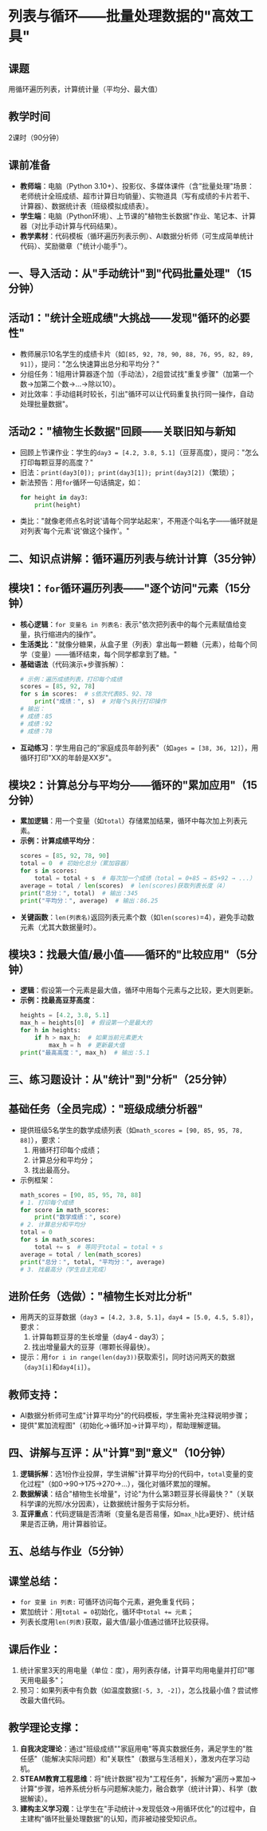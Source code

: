 

# 列表与循环——批量处理数据的"高效工具"  


## 课题  
用循环遍历列表，计算统计量（平均分、最大值）  


## 教学时间  
2课时（90分钟）  


## 课前准备  
- **教师端**：电脑（Python 3.10+）、投影仪、多媒体课件（含"批量处理"场景：老师统计全班成绩、超市计算日均销量）、实物道具（写有成绩的卡片若干、计算器）、数据统计表（班级模拟成绩表）。  
- **学生端**：电脑（Python环境）、上节课的"植物生长数据"作业、笔记本、计算器（对比手动计算与代码结果）。  
- **教学素材**：代码模板（循环遍历列表示例）、AI数据分析师（可生成简单统计代码）、奖励徽章（"统计小能手"）。  


## 一、导入活动：从"手动统计"到"代码批量处理"（15分钟）  
## 活动1："统计全班成绩"大挑战——发现"循环的必要性"  
- 教师展示10名学生的成绩卡片（如`[85, 92, 78, 90, 88, 76, 95, 82, 89, 91]`），提问："怎么快速算出总分和平均分？"  
- 分组任务：1组用计算器逐个加（手动法），2组尝试找"重复步骤"（加第一个数→加第二个数→...→除以10）。  
- 对比效率：手动组耗时较长，引出"循环可以让代码重复执行同一操作，自动处理批量数据"。  

## 活动2："植物生长数据"回顾——关联旧知与新知  
- 回顾上节课作业：学生的`day3 = [4.2, 3.8, 5.1]`（豆芽高度），提问："怎么打印每颗豆芽的高度？"  
- 旧法：`print(day3[0]); print(day3[1]); print(day3[2])`（繁琐）；  
- 新法预告：用`for`循环一句话搞定，如：  
  ```python
  for height in day3:
      print(height)
  ```  
- 类比："就像老师点名时说'请每个同学站起来'，不用逐个叫名字——循环就是对列表'每个元素'说'做这个操作'。"  


## 二、知识点讲解：循环遍历列表与统计计算（35分钟）  
## 模块1：`for`循环遍历列表——"逐个访问"元素（15分钟）  
- **核心逻辑**：`for 变量名 in 列表名:` 表示"依次把列表中的每个元素赋值给变量，执行缩进内的操作"。  
- **生活类比**："就像分糖果，从盒子里（列表）拿出每一颗糖（元素），给每个同学（变量）——循环结束，每个同学都拿到了糖。"  
- **基础语法**（代码演示+步骤拆解）：  
  ```python
  # 示例：遍历成绩列表，打印每个成绩
  scores = [85, 92, 78]
  for s in scores:  # s依次代表85、92、78
      print("成绩：", s)  # 对每个s执行打印操作
  # 输出：
  # 成绩：85
  # 成绩：92
  # 成绩：78
  ```  
- **互动练习**：学生用自己的"家庭成员年龄列表"（如`ages = [38, 36, 12]`），用循环打印"XX的年龄是XX岁"。  

## 模块2：计算总分与平均分——循环的"累加应用"（15分钟）  
- **累加逻辑**：用一个变量（如`total`）存储累加结果，循环中每次加上列表元素。  
- **示例：计算成绩平均分**：  
  ```python
  scores = [85, 92, 78, 90]
  total = 0  # 初始化总分（累加容器）
  for s in scores:
      total = total + s  # 每次加一个成绩（total = 0+85 → 85+92 → ...）
  average = total / len(scores)  # len(scores)获取列表长度（4）
  print("总分：", total)  # 输出：345
  print("平均分：", average)  # 输出：86.25
  ```  
- **关键函数**：`len(列表名)`返回列表元素个数（如`len(scores)`=4），避免手动数元素（尤其大数据量时）。  

## 模块3：找最大值/最小值——循环的"比较应用"（5分钟）  
- **逻辑**：假设第一个元素是最大值，循环中用每个元素与之比较，更大则更新。  
- **示例：找最高豆芽高度**：  
  ```python
  heights = [4.2, 3.8, 5.1]
  max_h = heights[0]  # 假设第一个是最大的
  for h in heights:
      if h > max_h:  # 如果当前元素更大
          max_h = h  # 更新最大值
  print("最高高度：", max_h)  # 输出：5.1
  ```  


## 三、练习题设计：从"统计"到"分析"（25分钟）  
## 基础任务（全员完成）："班级成绩分析器"  
- 提供班级5名学生的数学成绩列表（如`math_scores = [90, 85, 95, 78, 88]`），要求：  
  1. 用循环打印每个成绩；  
  2. 计算总分和平均分；  
  3. 找出最高分。  
- 示例框架：  
  ```python
  math_scores = [90, 85, 95, 78, 88]
  # 1. 打印每个成绩
  for score in math_scores:
      print("数学成绩：", score)
  # 2. 计算总分和平均分
  total = 0
  for s in math_scores:
      total += s  # 等同于total = total + s
  average = total / len(math_scores)
  print("总分：", total, "平均分：", average)
  # 3. 找最高分（学生自主完成）
  ```  

## 进阶任务（选做）："植物生长对比分析"  
- 用两天的豆芽数据（`day3 = [4.2, 3.8, 5.1]`，`day4 = [5.0, 4.5, 5.8]`），要求：  
  1. 计算每颗豆芽的生长增量（day4 - day3）；  
  2. 找出增量最大的豆芽（哪颗长得最快）。  
- 提示：用`for i in range(len(day3))`获取索引，同时访问两天的数据（`day3[i]`和`day4[i]`）。  

## 教师支持：  
- AI数据分析师可生成"计算平均分"的代码模板，学生需补充注释说明步骤；  
- 提供"累加流程图"（初始化→循环加→计算平均），帮助理解逻辑。  


## 四、讲解与互评：从"计算"到"意义"（10分钟）  
1. **逻辑拆解**：选1份作业投屏，学生讲解"计算平均分的代码中，`total`变量的变化过程"（如0→90→175→270→...），强化对循环累加的理解。  
2. **数据解读**：结合"植物生长增量"，讨论"为什么第3颗豆芽长得最快？"（关联科学课的光照/水分因素），让数据统计服务于实际分析。  
3. **互评重点**：代码逻辑是否清晰（变量名是否易懂，如`max_h`比`a`更好）、统计结果是否正确，用计算器验证。  


## 五、总结与作业（5分钟）  
## 课堂总结：  
- `for 变量 in 列表:` 可循环访问每个元素，避免重复代码；  
- 累加统计：用`total = 0`初始化，循环中`total += 元素`；  
- 列表长度用`len(列表)`获取，最大值/最小值通过循环比较获得。  

## 课后作业：  
1. 统计家里3天的用电量（单位：度），用列表存储，计算平均用电量并打印"哪天用电最多"；  
2. 预习：如果列表中有负数（如温度数据`[-5, 3, -2]`），怎么找最小值？尝试修改最大值代码。  


## 教学理论支撑：  
1. **自我决定理论**：通过"班级成绩""家庭用电"等真实数据任务，满足学生的"胜任感"（能解决实际问题）和"关联性"（数据与生活相关），激发内在学习动机。  
2. **STEAM教育工程思维**：将"统计数据"视为"工程任务"，拆解为"遍历→累加→计算"步骤，培养系统分析与问题解决能力，融合数学（统计计算）、科学（数据解读）。  
3. **建构主义学习观**：让学生在"手动统计→发现低效→用循环优化"的过程中，自主建构"循环批量处理数据"的认知，而非被动接受知识点。